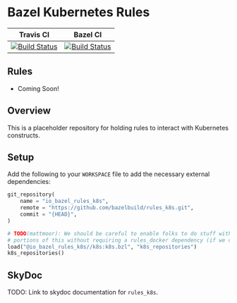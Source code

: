 # Bazel Kubernetes Rules

Travis CI | Bazel CI
:---: | :---:
[![Build Status](https://travis-ci.org/bazelbuild/rules_k8s.svg?branch=master)](https://travis-ci.org/bazelbuild/rules_k8s) | [![Build Status](http://ci.bazel.io/buildStatus/icon?job=rules_k8s)](http://ci.bazel.io/job/rules_k8s)

## Rules

* Coming Soon!

## Overview

This is a placeholder repository for holding rules to interact with Kubernetes
constructs.

## Setup

Add the following to your `WORKSPACE` file to add the necessary external dependencies:

```python
git_repository(
    name = "io_bazel_rules_k8s",
    remote = "https://github.com/bazelbuild/rules_k8s.git",
    commit = "{HEAD}",
)

# TODO(mattmoor): We should be careful to enable folks to do stuff with the template
# portions of this without requiring a rules_docker dependency (if we can).
load("@io_bazel_rules_k8s//k8s:k8s.bzl", "k8s_repositories")
k8s_repositories()
```

## SkyDoc

TODO: Link to skydoc documentation for `rules_k8s`.
